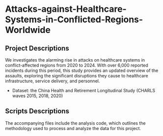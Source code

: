 # Attacks-against-Healthcare-Systems-in-Conflicted-Regions-Worldwide

## Project Descriptions
We investigates the alarming rise in attacks on healthcare systems in conflict-affected regions from 2020 to 2024. With over 6,000 reported incidents during this period, this study provides an updated overview of the assaults, exploring the significant disruptions they cause to healthcare infrastructure, service delivery, and personnel.

- Dataset: the China Health and Retirement Longitudinal Study (CHARLS waves 2015, 2018, 2020)

## Scripts Descriptions
The accompanying files include the analysis code, which outlines the methodology used to process and analyze the data for this project.
